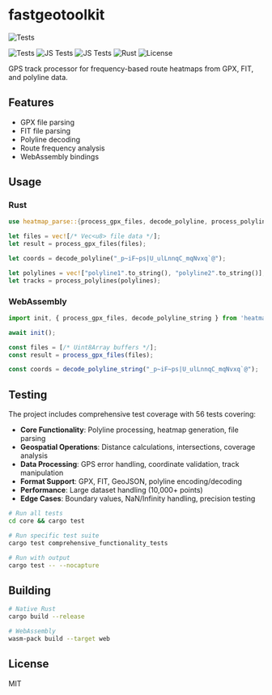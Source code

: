 # fastgeotoolkit

![Tests](https://img.shields.io/badge/rust%20tests-%2F_passed-brightgreen)


![Tests](https://img.shields.io/badge/tests-%2F_passed-brightgreen) ![JS Tests](https://img.shields.io/badge/js%20tests-8%2F8_passed-brightgreen) ![JS Tests](https://img.shields.io/badge/js_tests-8%2F8_passed-brightgreen)
![Rust](https://img.shields.io/badge/rust-stable-orange)
![License](https://img.shields.io/badge/license-MIT-blue)

GPS track processor for frequency-based route heatmaps from GPX, FIT, and polyline data.

## Features

- GPX file parsing
- FIT file parsing  
- Polyline decoding
- Route frequency analysis
- WebAssembly bindings

## Usage

### Rust

```rust
use heatmap_parse::{process_gpx_files, decode_polyline, process_polylines};

let files = vec![/* Vec<u8> file data */];
let result = process_gpx_files(files);

let coords = decode_polyline("_p~iF~ps|U_ulLnnqC_mqNvxq`@");

let polylines = vec!["polyline1".to_string(), "polyline2".to_string()];
let tracks = process_polylines(polylines);
```

### WebAssembly

```javascript
import init, { process_gpx_files, decode_polyline_string } from 'heatmap-parse';

await init();

const files = [/* Uint8Array buffers */];
const result = process_gpx_files(files);

const coords = decode_polyline_string("_p~iF~ps|U_ulLnnqC_mqNvxq`@");
```

## Testing

The project includes comprehensive test coverage with 56 tests covering:

- **Core Functionality**: Polyline processing, heatmap generation, file parsing
- **Geospatial Operations**: Distance calculations, intersections, coverage analysis  
- **Data Processing**: GPS error handling, coordinate validation, track manipulation
- **Format Support**: GPX, FIT, GeoJSON, polyline encoding/decoding
- **Performance**: Large dataset handling (10,000+ points)
- **Edge Cases**: Boundary values, NaN/Infinity handling, precision testing

```bash
# Run all tests
cd core && cargo test

# Run specific test suite
cargo test comprehensive_functionality_tests

# Run with output
cargo test -- --nocapture
```

## Building

```bash
# Native Rust
cargo build --release

# WebAssembly
wasm-pack build --target web
```

## License

MIT
